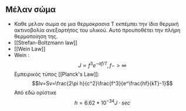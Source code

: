 ## Μέλαν σώμα
- Καθε μελαν σωμα σε μια θερμοκρασια T εκπέμπει την ίδια θερμική ακτινοβολία ανεξαρτήτος του υλικού. Αυτό προυποθέτει την πλήρη θερμοποίηση της.
- [[Strefan-Boltzmann law]]
- [[Wein Law]]
-  Wein : $$J \propto f^3 e^{-af/T},f->\infty$$
	Εμπειρικός τύπος [[Planck's Law]]:
	$$Iv=Sv=\frac{2\pi h}{c^2}\frac{f^3}{e^\frac{hf}{kT}-1}$$
	Από εδώ ορίστικε $$h=6.62*10^{-34} J\cdot sec$$